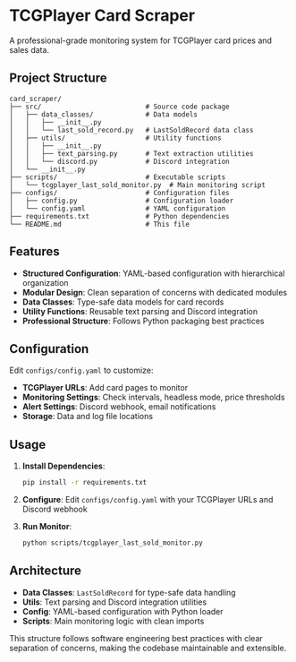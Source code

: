 # TCGPlayer Card Scraper

A professional-grade monitoring system for TCGPlayer card prices and sales data.

## Project Structure

```
card_scraper/
├── src/                          # Source code package
│   ├── data_classes/             # Data models
│   │   ├── __init__.py
│   │   └── last_sold_record.py   # LastSoldRecord data class
│   ├── utils/                    # Utility functions
│   │   ├── __init__.py
│   │   ├── text_parsing.py       # Text extraction utilities
│   │   └── discord.py            # Discord integration
│   └── __init__.py
├── scripts/                      # Executable scripts
│   └── tcgplayer_last_sold_monitor.py  # Main monitoring script
├── configs/                      # Configuration files
│   ├── config.py                 # Configuration loader
│   └── config.yaml               # YAML configuration
├── requirements.txt              # Python dependencies
└── README.md                     # This file
```

## Features

- **Structured Configuration**: YAML-based configuration with hierarchical organization
- **Modular Design**: Clean separation of concerns with dedicated modules
- **Data Classes**: Type-safe data models for card records
- **Utility Functions**: Reusable text parsing and Discord integration
- **Professional Structure**: Follows Python packaging best practices

## Configuration

Edit `configs/config.yaml` to customize:

- **TCGPlayer URLs**: Add card pages to monitor
- **Monitoring Settings**: Check intervals, headless mode, price thresholds
- **Alert Settings**: Discord webhook, email notifications
- **Storage**: Data and log file locations

## Usage

1. **Install Dependencies**:
   ```bash
   pip install -r requirements.txt
   ```

2. **Configure**:
   Edit `configs/config.yaml` with your TCGPlayer URLs and Discord webhook

3. **Run Monitor**:
   ```bash
   python scripts/tcgplayer_last_sold_monitor.py
   ```

## Architecture

- **Data Classes**: `LastSoldRecord` for type-safe data handling
- **Utils**: Text parsing and Discord integration utilities
- **Config**: YAML-based configuration with Python loader
- **Scripts**: Main monitoring logic with clean imports

This structure follows software engineering best practices with clear separation of concerns, making the codebase maintainable and extensible.